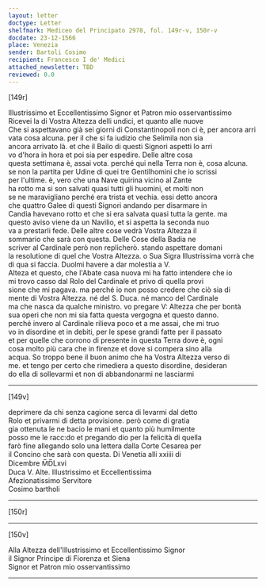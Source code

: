 ```yaml
---
layout: letter
doctype: Letter
shelfmark: Mediceo del Principato 2978, fol. 149r-v, 150r-v
docdate: 23-12-1566
place: Venezia
sender: Bartoli Cosimo
recipient: Francesco I de' Medici
attached_newsletter: TBD
reviewed: 0.0
---
```


[149r]  
  
  
Illustrissimo et Eccellentissimo Signor et Patron mio osservantissimo  
Ricevei la di Vostra Altezza delli undici, et quanto alle nuove  
Che si aspettavano già sei giorni di Constantinopoli non ci è, per ancora arri  
vata cosa alcuna. per il che si fa iudizio che Selimila non sia  
ancora arrivato là. et che il Bailo di questi Signori aspetti lo arri  
vo d'hora in hora et poi sia per espedire. Delle altre cosa  
questa settimana è, assai vota. perché qui nella Terra non è, cosa alcuna.  
se non la partita per Udine di quei tre Gentilhomini che io scrissi  
per l'ultime. è, vero che una Nave quirina vicino al Zante  
ha rotto ma si son salvati quasi tutti gli huomini, et molti non  
se ne maravigliano perché era trista et vechia. essi detto ancora  
che quattro Galee di questi Signori andando per disarmare in  
Candia havevano rotto et che si era salvata quasi tutta la gente. ma  
questo aviso viene da un Navilio, et si aspetta la seconda nuo  
va a prestarli fede. Delle altre cose vedrà Vostra Altezza il  
sommario che sarà con questa. Delle Cose della Badia ne  
scriver al Cardinale però non replicherò. stando aspettare domani  
la resolutione di quel che Vostra Altezza. o Sua Sigra Illustrissima vorrà che  
di qua si faccia. Duolmi havere a dar molestia a V.  
Alteza et questo, che l'Abate casa nuova mi ha fatto intendere che io  
mi trovo casso dal Rolo del Cardinale et privo di quella provi  
sione che mi pagava. ma perché io non posso credere che ciò sia di  
mente di Vostra Altezza. né del S. Duca. né manco del Cardinale  
ma che nasca da qualche ministro. vo pregare V: Altezza che per bontà  
sua operi che non mi sia fatta questa vergogna et questo danno.  
perché invero al Cardinale rilieva poco et a me assai, che mi truo  
vo in disordine et in debiti, per le spese grandi fatte per il passato  
et per quelle che corrono di presente in questa Terra dove è, ogni  
cosa molto più cara che in firenze et dove si compera sino alla  
acqua. So troppo bene il buon animo che ha Vostra Altezza verso di  
me. et tengo per certo che rimediera a questo disordine, desideran  
do ella di sollevarmi et non di abbandonarmi ne lasciarmi  
  
---  

[149v]  
  
  
deprimere da chi senza cagione serca di levarmi dal detto  
Rolo et privarmi di detta provisione. però come di gratia  
gia ottenuta le ne bacio le mani et quanto più humilmente  
posso me le racc:do et pregando dio per la felicità di quella  
farò fine allegando solo una lettera dalla Corte Cesarea per  
il Concino che sarà con questa. Di Venetia alli xxiiii di  
Dicembre M̅D̅Lxvi  
Duca V. Alte. Illustrissimo et Eccellentissima  
Afezionatissimo Servitore  
Cosimo bartholi  
  
---  

[150r]  
  
  
  
---  

[150v]  
  
  
Alla Altezza dell'Illustrissimo et Eccellentissimo Signor  
il Signor Principe di Fiorenza et Siena  
Signor et Patron mio osservantissimo  
  
---  

